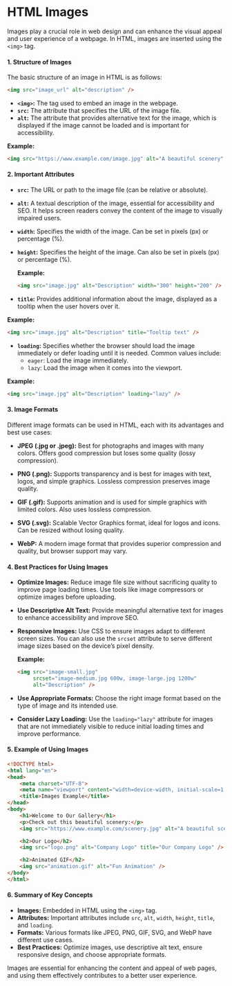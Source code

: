 # HTML Images

Images play a crucial role in web design and can enhance the visual appeal and user experience of a webpage. In HTML, images are inserted using the `<img>` tag.

#### 1. Structure of Images

The basic structure of an image in HTML is as follows:

```html
<img src="image_url" alt="description" />
```

- **`<img>`:** The tag used to embed an image in the webpage.
- **`src`:** The attribute that specifies the URL of the image file.
- **`alt`:** The attribute that provides alternative text for the image, which is displayed if the image cannot be loaded and is important for accessibility.

**Example:**
```html
<img src="https://www.example.com/image.jpg" alt="A beautiful scenery" />
```

#### 2. Important Attributes

- **`src`:** The URL or path to the image file (can be relative or absolute).
  
- **`alt`:** A textual description of the image, essential for accessibility and SEO. It helps screen readers convey the content of the image to visually impaired users.

- **`width`:** Specifies the width of the image. Can be set in pixels (px) or percentage (%).

- **`height`:** Specifies the height of the image. Can also be set in pixels (px) or percentage (%).

    **Example:**
    ```html
    <img src="image.jpg" alt="Description" width="300" height="200" />
    ```

- **`title`:** Provides additional information about the image, displayed as a tooltip when the user hovers over it.

**Example:**
```html
<img src="image.jpg" alt="Description" title="Tooltip text" />
```

- **`loading`:** Specifies whether the browser should load the image immediately or defer loading until it is needed. Common values include:
    - `eager`: Load the image immediately.
    - `lazy`: Load the image when it comes into the viewport.

**Example:**
```html
<img src="image.jpg" alt="Description" loading="lazy" />
```

#### 3. Image Formats

Different image formats can be used in HTML, each with its advantages and best use cases:

- **JPEG (.jpg or .jpeg):** Best for photographs and images with many colors. Offers good compression but loses some quality (lossy compression).

- **PNG (.png):** Supports transparency and is best for images with text, logos, and simple graphics. Lossless compression preserves image quality.

- **GIF (.gif):** Supports animation and is used for simple graphics with limited colors. Also uses lossless compression.

- **SVG (.svg):** Scalable Vector Graphics format, ideal for logos and icons. Can be resized without losing quality.

- **WebP:** A modern image format that provides superior compression and quality, but browser support may vary.

#### 4. Best Practices for Using Images

- **Optimize Images:** Reduce image file size without sacrificing quality to improve page loading times. Use tools like image compressors or optimize images before uploading.

- **Use Descriptive Alt Text:** Provide meaningful alternative text for images to enhance accessibility and improve SEO.

- **Responsive Images:** Use CSS to ensure images adapt to different screen sizes. You can also use the `srcset` attribute to serve different image sizes based on the device’s pixel density.

    **Example:**
    ```html
    <img src="image-small.jpg" 
         srcset="image-medium.jpg 600w, image-large.jpg 1200w" 
         alt="Description" />
    ```

- **Use Appropriate Formats:** Choose the right image format based on the type of image and its intended use.

- **Consider Lazy Loading:** Use the `loading="lazy"` attribute for images that are not immediately visible to reduce initial loading times and improve performance.

#### 5. Example of Using Images

```html
<!DOCTYPE html>
<html lang="en">
<head>
    <meta charset="UTF-8">
    <meta name="viewport" content="width=device-width, initial-scale=1.0">
    <title>Images Example</title>
</head>
<body>
    <h1>Welcome to Our Gallery</h1>
    <p>Check out this beautiful scenery:</p>
    <img src="https://www.example.com/scenery.jpg" alt="A beautiful scenery" width="600" height="400" loading="lazy" />

    <h2>Our Logo</h2>
    <img src="logo.png" alt="Company Logo" title="Our Company Logo" />

    <h2>Animated GIF</h2>
    <img src="animation.gif" alt="Fun Animation" />
</body>
</html>
```

#### 6. Summary of Key Concepts

- **Images:** Embedded in HTML using the `<img>` tag.
- **Attributes:** Important attributes include `src`, `alt`, `width`, `height`, `title`, and `loading`.
- **Formats:** Various formats like JPEG, PNG, GIF, SVG, and WebP have different use cases.
- **Best Practices:** Optimize images, use descriptive alt text, ensure responsive design, and choose appropriate formats.

Images are essential for enhancing the content and appeal of web pages, and using them effectively contributes to a better user experience.